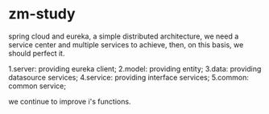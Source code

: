 # zm-study
spring cloud and eureka,
a simple distributed architecture,
we need a service center and multiple services to achieve,
then, 
on this basis, 
we should perfect it.

1.server: providing eureka client;
2.model: providing entity;
3.data: providing datasource services;
4.service: providing interface services;
5.common: common service;

we continue to improve i's functions.